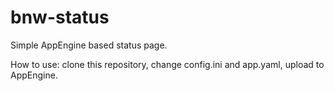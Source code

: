 bnw-status
==========

Simple AppEngine based status page.

How to use: clone this repository, change config.ini and app.yaml, upload to AppEngine.
